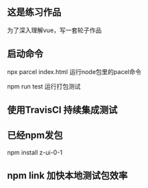 ## 这是练习作品
为了深入理解vue，写一套轮子作品

## 启动命令

npx parcel index.html 运行node包里的pacel命令

npm run test 运行打包测试

## 使用TravisCI 持续集成测试

## 已经npm发包

npm install z-ui-0-1

## npm link 加快本地测试包效率
